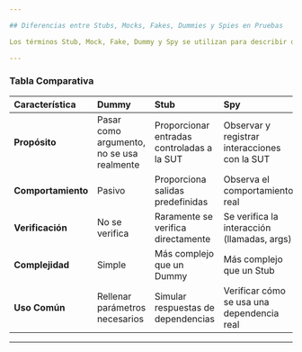 ```yaml
---

## Diferencias entre Stubs, Mocks, Fakes, Dummies y Spies en Pruebas

Los términos Stub, Mock, Fake, Dummy y Spy se utilizan para describir diferentes tipos de **Test Doubles**, que son objetos o funciones que reemplazan las dependencias reales de la Unidad Bajo Prueba (SUT) en las pruebas. Comprender las diferencias entre ellos es crucial para escribir pruebas efectivas y bien aisladas.

---
```


### Tabla Comparativa

| Característica   | Dummy                                  | Stub                                       | Spy                                          | Mock                                            | Fake                                         |
| :--------------- | :------------------------------------- | :----------------------------------------- | :------------------------------------------- | :---------------------------------------------- | :------------------------------------------- |
| **Propósito** | Pasar como argumento, no se usa realmente | Proporcionar entradas controladas a la SUT | Observar y registrar interacciones con la SUT | Verificar interacciones y proporcionar comportamiento | Tener una implementación funcional simplificada |
| **Comportamiento** | Pasivo                                   | Proporciona salidas predefinidas           | Observa el comportamiento real                | Comportamiento predefinido y expectativas      | Implementación simplificada pero funcional   |
| **Verificación** | No se verifica                           | Raramente se verifica directamente         | Se verifica la interacción (llamadas, args)   | Se verifica la interacción y el comportamiento | Puede o no verificarse                         |
| **Complejidad** | Simple                                   | Más complejo que un Dummy                 | Más complejo que un Stub                   | Más complejo que un Spy                       | Puede variar en complejidad                    |
| **Uso Común** | Rellenar parámetros necesarios           | Simular respuestas de dependencias          | Verificar cómo se usa una dependencia real   | Simular dependencias y verificar su uso       | Reemplazar dependencias lentas o complejas    |

---

